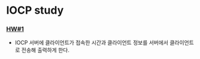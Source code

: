 # IOCP study

### [HW#1](https://github.com/sxzeu/IOCP-study/tree/main/IOCP%20HW)
 - IOCP 서버에 클라이언트가 접속한 시간과 클라이언트 정보를 서버에서 클라이언트로 전송해 출력하게 한다.
